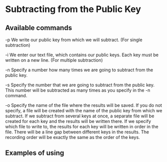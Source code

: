 # Subtracting from the Public Key


## Available commands

-p   We write our public key from which we will subtract. (For single subtraction)

-i   We enter our text file, which contains our public keys. Each key must be written on a new line. (For multiple subtraction)

-n   Specify a number how many times we are going to subtract from the public key.

-s   Specify the number that we are going to subtract from the public key. This number will be subtracted as many times as you specify in the -n command.

-o   Specify the name of the file where the results will be saved. If you do not specify, a file will be created with the name of the public key from which we subtract. If we subtract from several keys at once, a separate file will be created for each key and the results will be written there. If we specify which file to write to, the results for each key will be written in order in the file. There will be a line gap between different keys in the results. The recording order will be exactly the same as the order of the keys.


## Examples of using
